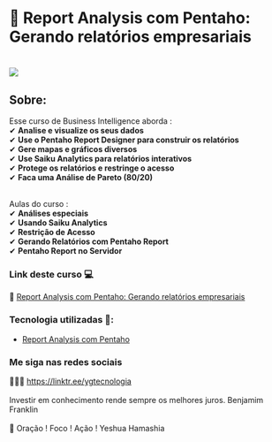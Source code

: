# 🎰 Report Analysis com Pentaho: Gerando relatórios empresariais

<h1>
   <img src="https://i.ibb.co/XWqHCms/Report-Analysis-com-Pentaho-Gerando-relat-rios-empresariais.png" border="0">
</h1>

## Sobre: 

Esse curso de Business Intelligence aborda :<br>
✔  **Analise e visualize os seus dados**<br> 
✔  **Use o Pentaho Report Designer para construir os relatórios**<br>
✔  **Gere mapas e gráficos diversos**<br>
✔  **Use Saiku Analytics para relatórios interativos**<br>
✔  **Protege os relatórios e restringe o acesso**<br> 
✔  **Faca uma Análise de Pareto (80/20)**<br>
<br>

Aulas do curso :<br>
✔  **Análises especiais**<br>
✔  **Usando Saiku Analytics**<br>
✔  **Restrição de Acesso**<br>
✔  **Gerando Relatórios com Pentaho Report**<br>
✔  **Pentaho Report no Servidor**<br>

### Link deste curso  💻

 🎯 <a href="https://cursos.alura.com.br/course/report-analysis-com-pentaho" target="blank">Report Analysis com Pentaho: Gerando relatórios empresariais</a>

### Tecnologia utilizadas 🚀:

* <a href="https://help.pentaho.com/Documentation/8.0/Products/Analyzer#Create_an_Analysis_Report">Report Analysis com Pentaho</a>  

### Me siga nas redes sociais

👨‍💼🔮  https://linktr.ee/ygtecnologia 
<br>
<br> 
Investir em conhecimento rende sempre os melhores juros. Benjamim Franklin
<br>
<br> 
🙏 Oração ! Foco ! Ação ! Yeshua Hamashia  
 

